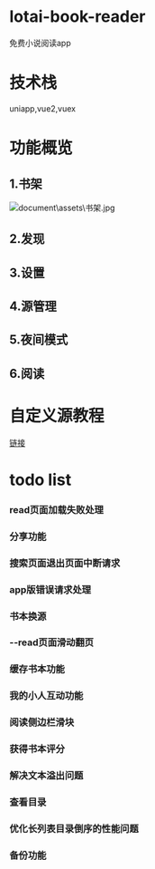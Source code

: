 # lotai-book-reader
免费小说阅读app
# 技术栈
uniapp,vue2,vuex
# 功能概览
## 1.书架
![document\assets\书架.jpg](书架.jpg)
## 2.发现
## 3.设置
## 4.源管理
## 5.夜间模式
## 6.阅读

# 自定义源教程
[链接](https://github.com/chouchoudhunter/lotai-book-reader/blob/beta/document/%E8%87%AA%E5%AE%9A%E4%B9%89%E6%BA%90%E6%95%99%E7%A8%8B.md)
# todo list
### read页面加载失败处理
### 分享功能
### 搜索页面退出页面中断请求
### app版错误请求处理
### 书本换源
### --read页面滑动翻页
### 缓存书本功能
### 我的小人互动功能
### 阅读侧边栏滑块
### 获得书本评分
### 解决文本溢出问题
### 查看目录
### 优化长列表目录倒序的性能问题
### 备份功能